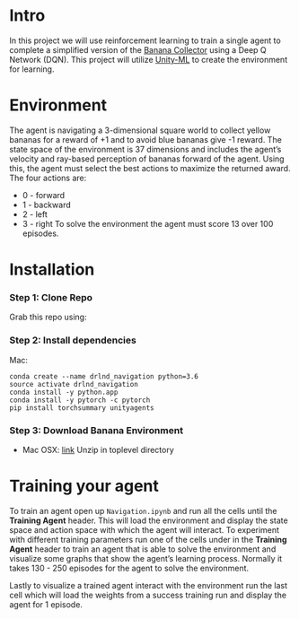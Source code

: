 # Intro
In this project we will use reinforcement learning to train a single agent to complete a simplified version of the [Banana Collector](https://github.com/Unity-Technologies/ml-agents/blob/master/docs/Learning-Environment-Examples.md#banana-collector) using a Deep Q Network (DQN). This project will utilize [Unity-ML](https://github.com/Unity-Technologies/ml-agents) to create the environment for learning.

# Environment
The agent is navigating a 3-dimensional square world to collect yellow bananas for a reward of +1 and to avoid blue bananas give -1 reward. The state space of the environment is 37 dimensions and includes the agent’s velocity and ray-based perception of bananas forward of the agent. Using this, the agent must select the best actions to maximize the returned award. The four actions are:
* 0 - forward
* 1 - backward
* 2 - left
* 3 - right
To solve the environment the agent must score 13 over 100 episodes.

# Installation
### Step 1: Clone Repo
Grab this repo using: 

### Step 2: Install dependencies
Mac:
```
conda create --name drlnd_navigation python=3.6
source activate drlnd_navigation
conda install -y python.app
conda install -y pytorch -c pytorch
pip install torchsummary unityagents
```
 
### Step 3: Download Banana Environment
* Mac OSX: [link](https://s3-us-west-1.amazonaws.com/udacity-drlnd/P1/Banana/Banana.app.zip)
Unzip in toplevel directory

# Training your agent
To train an agent open up `Navigation.ipynb`  and run all the cells until  the **Training Agent** header. This will load the environment and display the state space and action space with which the agent will interact. To experiment with different training parameters run one of the cells under in the **Training Agent** header to train an agent that is able to solve the environment and visualize some graphs that show the agent’s learning process. Normally it takes 130 - 250 episodes for the agent to solve the environment.

Lastly to visualize a trained agent interact with the environment run the last cell which will load the weights from a success training run and display the agent for 1 episode.


